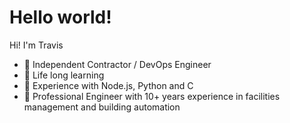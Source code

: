# Hello world!
Hi! I'm Travis
- 🔨 Independent Contractor / DevOps Engineer
- 📜 Life long learning
- 🏫 Experience with Node.js, Python and C
- 👷 Professional Engineer with 10+ years experience in facilities management and building automation
<!---
- 💞️ I’m looking to collaborate on ...
- 📫 How to reach me ...


traviscancode604/traviscancode604 is a ✨ special ✨ repository because its `README.md` (this file) appears on your GitHub profile.
You can click the Preview link to take a look at your changes.
--->
